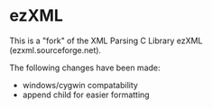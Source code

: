 # ezXML

This is a "fork" of the XML Parsing C Library ezXML (ezxml.sourceforge.net).

The following changes have been made:
 - windows/cygwin compatability
 - append child for easier formatting
